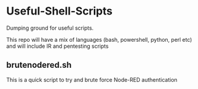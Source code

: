 # Useful-Shell-Scripts
Dumping ground for useful scripts.

This repo will have a mix of languages (bash, powershell, python, perl etc) and will include IR and pentesting scripts


## brutenodered.sh
This is a quick script to try and brute force Node-RED authentication
